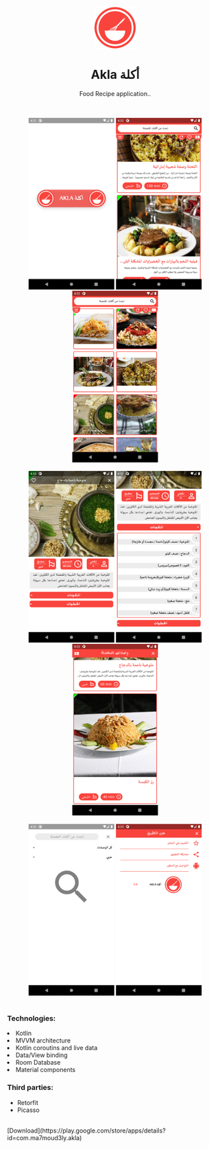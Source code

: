 <div align="center">
  <a href="https://play.google.com/store/apps/details?id=com.ma7moud3ly.akla" target="_blank">
    <img src="images/logo.png" alt="drawing" width="100"/>
  </a>

# Akla أكلة  
Food Recipe application..
</div>


<div align="center">
<br>
<br>
<div>
  <img src="images/img1.png" alt="drawing" width="200"/>
  <img src="images/img2.png" alt="drawing" width="200"/>
  <img src="images/img3.png" alt="drawing" width="200"/>
</div>
<br>
<div>
  <img src="images/img4.png" alt="drawing" width="200"/>
  <img src="images/img5.png" alt="drawing" width="200"/>
  <img src="images/img6.png" alt="drawing" width="200"/>
</div>
<br>
<div>
  <img src="images/img7.png" alt="drawing" width="200"/>
  <img src="images/img8.png" alt="drawing" width="200"/>
</div>
<br>


</div><div align="left">
  
### Technologies:
<li>Kotlin</li>
<li>MVVM architecture</li>
<li>Kotlin coroutins and live data</li>
<li>Data/View binding</li>
<li>Room Database</li>
<li>Material components</li>

### Third parties:
- Retorfit
- Picasso


<br>
[Download](https://play.google.com/store/apps/details?id=com.ma7moud3ly.akla)
</div>
